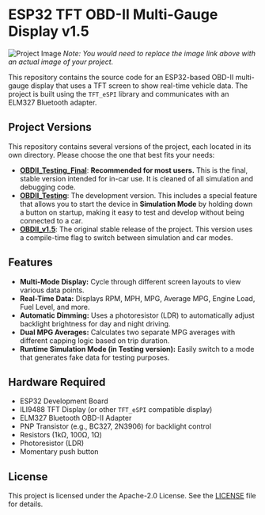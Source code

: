 # ESP32 TFT OBD-II Multi-Gauge Display v1.5

![Project Image](https://raw.githubusercontent.com/Olme-xH/OBDII-v1.5/main/doc/gauge_photo.jpg)
*Note: You would need to replace the image link above with an actual image of your project.*

This repository contains the source code for an ESP32-based OBD-II multi-gauge display that uses a TFT screen to show real-time vehicle data. The project is built using the `TFT_eSPI` library and communicates with an ELM327 Bluetooth adapter.

## Project Versions

This repository contains several versions of the project, each located in its own directory. Please choose the one that best fits your needs:

* **[OBDII_Testing_Final](./OBDII_Testing_Final/)**: **Recommended for most users.** This is the final, stable version intended for in-car use. It is cleaned of all simulation and debugging code.
* **[OBDII_Testing](./OBDII_Testing/)**: The development version. This includes a special feature that allows you to start the device in **Simulation Mode** by holding down a button on startup, making it easy to test and develop without being connected to a car.
* **[OBDII_v1.5](./OBDII_v1.5/)**: The original stable release of the project. This version uses a compile-time flag to switch between simulation and car modes.

## Features

* **Multi-Mode Display:** Cycle through different screen layouts to view various data points.
* **Real-Time Data:** Displays RPM, MPH, MPG, Average MPG, Engine Load, Fuel Level, and more.
* **Automatic Dimming:** Uses a photoresistor (LDR) to automatically adjust backlight brightness for day and night driving.
* **Dual MPG Averages:** Calculates two separate MPG averages with different capping logic based on trip duration.
* **Runtime Simulation Mode (in Testing version):** Easily switch to a mode that generates fake data for testing purposes.

## Hardware Required

* ESP32 Development Board
* ILI9488 TFT Display (or other `TFT_eSPI` compatible display)
* ELM327 Bluetooth OBD-II Adapter
* PNP Transistor (e.g., BC327, 2N3906) for backlight control
* Resistors (1kΩ, 100Ω, 1Ω)
* Photoresistor (LDR)
* Momentary push button

## License

This project is licensed under the Apache-2.0 License. See the [LICENSE](./LICENSE) file for details.